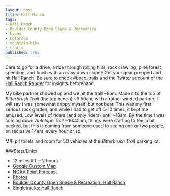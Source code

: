 ```yaml
---
layout: post
title: Hall Ranch
tags:
- Hall Ranch
- Boulder County Open Space & Recreation
- Lyons
- Colorado
- mountain bike
- trails
published: true
---
```

Care to go for a drive, a ride through rolling hills, rock crawling,
pine forest speeding, and finish with an easy down slope? Get your
gear prepped and hit Hall Ranch. Be sure to check
[#boco_trails](https://twitter.com/hashtag/boco_trails)
and the Twitter account of the
[Hall Ranch Ranger](https://twitter.com/RangerDMorris) for insights
beforehand.

My bike partner showed up and we hit the trail ~9am. Made it to the top of
_Bitterbrush Trail_ (the top bench) ~9:50am, with a rather winded partner.
I will say I was somewhat drippy myself, but not beat. This was my first
serious rock garden, and while I had to get off 5-10 times, it kept me amused.
Low levels of riders (and only riders) until ~10am.
By the time I was coming down _Antelope Trail_ ~10:45am, things were starting
to feel a bit packed, but this is coming from someone used to seeing
one or two people, on reclusive 14ers, every hour or so.

M/F pit toilets and room for 50 vehicles at the _Bitterbrush Trail_ parking lot.

###Stats/Links
- 12 miles RT ~ 2 hours
- [Google Custom Map](https://mapsengine.google.com/map/edit?mid=zj2fwvSxaNFw.kcsmeMVtvDoQ)
- [NOAA Point Forecast](http://forecast.weather.gov/MapClick.php?lat=40.2188091&lon=-105.3200937)
- [Photos](https://www.dropbox.com/sc/y14ozgs4fttkyln/AAAVZedED4COz6KhQDywcWJGa)
- [Boulder County Open Space & Recreation: Hall Ranch](http://www.bouldercounty.org/os/parks/Pages/hallranch.aspx)
- [Singletracks: Hall Ranch](http://www.singletracks.com/bike-trails/hall-ranch.html)
